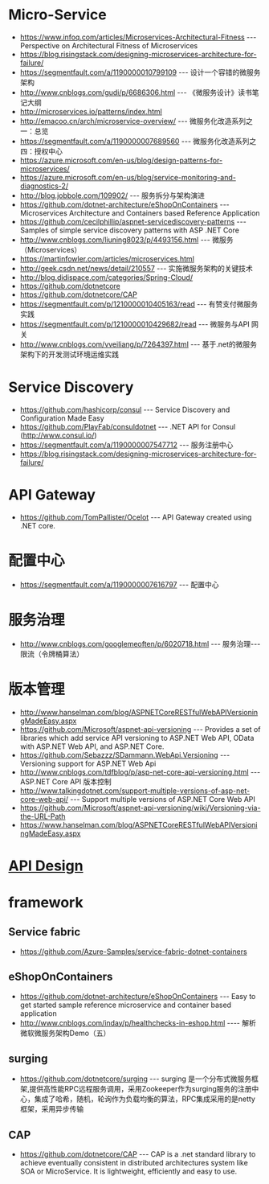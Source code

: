 # Micro-Service
* https://www.infoq.com/articles/Microservices-Architectural-Fitness --- Perspective on Architectural Fitness of Microservices
* https://blog.risingstack.com/designing-microservices-architecture-for-failure/ 
* https://segmentfault.com/a/1190000010799109 --- 设计一个容错的微服务架构
* http://www.cnblogs.com/gudi/p/6686306.html --- 《微服务设计》读书笔记大纲 
* http://microservices.io/patterns/index.html
* http://emacoo.cn/arch/microservice-overview/ --- 微服务化改造系列之一：总览 
* https://segmentfault.com/a/1190000007689560  --- 微服务化改造系列之四：授权中心 
* https://azure.microsoft.com/en-us/blog/design-patterns-for-microservices/
* https://azure.microsoft.com/en-us/blog/service-monitoring-and-diagnostics-2/
* http://blog.jobbole.com/109902/ --- 服务拆分与架构演进
* https://github.com/dotnet-architecture/eShopOnContainers --- Microservices Architecture and Containers based Reference Application 
* https://github.com/cecilphillip/aspnet-servicediscovery-patterns --- Samples of simple service discovery patterns with ASP .NET Core 
* http://www.cnblogs.com/liuning8023/p/4493156.html --- 微服务（Microservices）
* https://martinfowler.com/articles/microservices.html
* http://geek.csdn.net/news/detail/210557 --- 实施微服务架构的关键技术
* http://blog.didispace.com/categories/Spring-Cloud/
* https://github.com/dotnetcore
* https://github.com/dotnetcore/CAP
* https://segmentfault.com/p/1210000010405163/read --- 有赞支付微服务实践
* https://segmentfault.com/p/1210000010429682/read --- 微服务与API 网关
* http://www.cnblogs.com/vveiliang/p/7264397.html --- 基于.net的微服务架构下的开发测试环境运维实践 

# Service Discovery
* https://github.com/hashicorp/consul --- Service Discovery and Configuration Made Easy
* https://github.com/PlayFab/consuldotnet --- .NET API for Consul (http://www.consul.io/) 
* https://segmentfault.com/a/1190000007547712 --- 服务注册中心
* https://blog.risingstack.com/designing-microservices-architecture-for-failure/ 

# API Gateway
* https://github.com/TomPallister/Ocelot --- API Gateway created using .NET core. 

#  配置中心
* https://segmentfault.com/a/1190000007616797 ---  配置中心

# 服务治理
* http://www.cnblogs.com/googlemeoften/p/6020718.html --- 服务治理---限流（令牌桶算法） 

# 版本管理
* http://www.hanselman.com/blog/ASPNETCoreRESTfulWebAPIVersioningMadeEasy.aspx
* https://github.com/Microsoft/aspnet-api-versioning --- Provides a set of libraries which add service API versioning to ASP.NET Web API, OData with ASP.NET Web API, and ASP.NET Core. 
* https://github.com/Sebazzz/SDammann.WebApi.Versioning --- Versioning support for ASP.NET Web Api 
* http://www.cnblogs.com/tdfblog/p/asp-net-core-api-versioning.html --- ASP.NET Core API 版本控制
* http://www.talkingdotnet.com/support-multiple-versions-of-asp-net-core-web-api/ --- Support multiple versions of ASP.NET Core Web API
* https://github.com/Microsoft/aspnet-api-versioning/wiki/Versioning-via-the-URL-Path
* https://www.hanselman.com/blog/ASPNETCoreRESTfulWebAPIVersioningMadeEasy.aspx

# [API Design](https://github.com/maskx/TAEA/blob/master/Cloud/Application/Micro-Service/API-Design.md)

# framework
## Service fabric
* https://github.com/Azure-Samples/service-fabric-dotnet-containers

## eShopOnContainers
* https://github.com/dotnet-architecture/eShopOnContainers --- Easy to get started sample reference microservice and container based application 
* http://www.cnblogs.com/inday/p/healthchecks-in-eshop.html ---- 解析微软微服务架构Demo（五） 
## surging
* https://github.com/dotnetcore/surging --- surging 是一个分布式微服务框架,提供高性能RPC远程服务调用，采用Zookeeper作为surging服务的注册中心，集成了哈希，随机，轮询作为负载均衡的算法，RPC集成采用的是netty框架，采用异步传输 

## CAP
* https://github.com/dotnetcore/CAP --- CAP is a .net standard library to achieve eventually consistent in distributed architectures system like SOA or MicroService. It is lightweight, efficiently and easy to use. 
